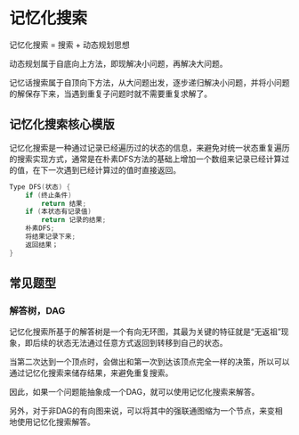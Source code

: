 <!--
 * @Date: 2022-08-29 22:43:02
 * @LastEditors: zhangjiuchao zhangjiuchao@bytedance.com
 * @LastEditTime: 2022-08-29 23:07:15
-->
记忆化搜索
===========

记忆化搜索 = 搜索 + 动态规划思想

动态规划属于自底向上方法，即现解决小问题，再解决大问题。

记忆话搜索属于自顶向下方法，从大问题出发，逐步递归解决小问题，并将小问题的解保存下来，当遇到重复子问题时就不需要重复求解了。

## 记忆化搜索核心模版
记忆化搜索是一种通过记录已经遍历过的状态的信息，来避免对统一状态重复遍历的搜索实现方式，通常是在朴素DFS方法的基础上增加一个数组来记录已经计算过的值，在下一次遇到已经计算过的值时直接返回。

```c++
Type DFS(状态) {
    if (终止条件)
        return 结果;
    if (本状态有记录值)
        return 记录的结果;
    朴素DFS;
    将结果记录下来;
    返回结果；
}
```

## 常见题型

### 解答树，DAG
记忆化搜索所基于的解答树是一个有向无环图，其最为关键的特征就是“无返祖”现象，即后续的状态无法通过任意方式返回到转移到自己的状态。

当第二次达到一个顶点时，会做出和第一次到达该顶点完全一样的决策，所以可以通过记忆化搜索来储存结果，来避免重复搜索。

因此，如果一个问题能抽象成一个DAG，就可以使用记忆化搜索来解答。

另外，对于非DAG的有向图来说，可以将其中的强联通图缩为一个节点，来变相地使用记忆化搜索解答。

